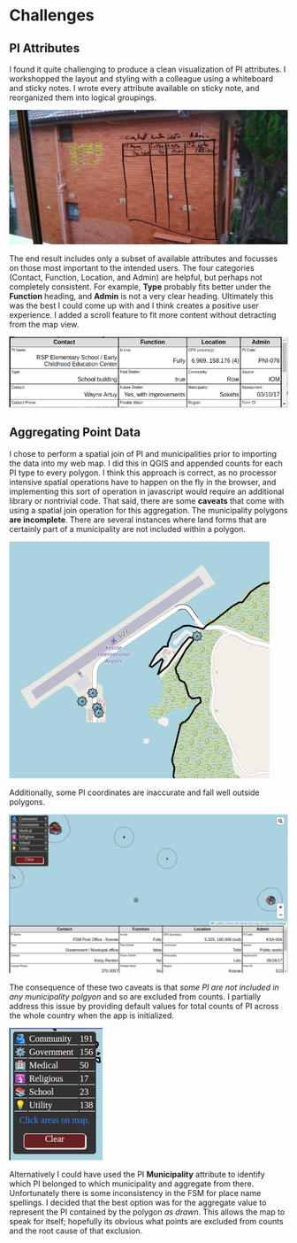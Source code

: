 # Challenges
## PI Attributes
I found it quite challenging to produce a clean visualization of PI attributes. I workshopped the layout and styling with a colleague using a whiteboard and sticky notes. I wrote every attribute available on sticky note, and reorganized them into logical groupings.

![](assets/images/Mock-up%20PI%20Table%2020221126_195503.jpg)

The end result includes only a subset of available attributes and focusses on those most important to the intended users. The four categories (Contact, Function, Location, and Admin) are helpful, but perhaps not completely consistent. For example, **Type** probably fits better under the **Function** heading, and **Admin** is not a very clear heading. Ultimately this was the best I could come up with and I think creates a positive user experience. I added a scroll feature to fit more content without detracting from the map view.

![](assets/images/PI%20attributes%20table%202022-11-30%2011-05-57.png)

## Aggregating Point Data
I chose to perform a spatial join of PI and municipalities prior to importing the data into my web map. I did this in QGIS and appended counts for each PI type to every polygon. I think this approach is correct, as no processor intensive spatial operations have to happen on the fly in the browser, and implementing this sort of operation in javascript would require an additional library or nontrivial code. That said, there are some **caveats** that come with using a spatial join operation for this aggregation. The municipality polygons **are incomplete**. There are several instances where land forms that are certainly part of a municipality are not included within a polygon.

![](assets/images/Excluded%20landforms%202022-11-30%2011-19-52.png)

Additionally, some PI coordinates are inaccurate and fall well outside polygons.

![](assets/images/Inaccurate%20location%202022-11-30%2011-21-18.png)

The consequence of these two caveats is that *some PI are not included in any municipality polgyon* and so are excluded from counts. I partially address this issue by providing default values for total counts of PI across the whole country when the app is initialized.

![](assets/images/Legend%20default%202022-11-30%2011-18-43.png)

Alternatively I could have used the PI **Municipality** attribute to identify which PI belonged to which municipality and aggregate from there. Unfortunately there is some inconsistency in the FSM for place name spellings. I decided that the best option was for the aggregate value to represent the PI contained by the polygon *as drawn*. This allows the map to speak for itself; hopefully its obvious what points are excluded from counts and the root cause of that exclusion.
